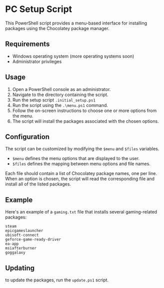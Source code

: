 # PC Setup Script

This PowerShell script provides a menu-based interface for installing packages using the Chocolatey package manager.

## Requirements

- Windows operating system (more operating systems soon)
- Administrator privileges

## Usage

1. Open a PowerShell console as an administrator.
2. Navigate to the directory containing the script.
3. Run the setup script `.initial_setup.ps1`
4. Run the script using the `.\menu.ps1` command.
5. Follow the on-screen instructions to choose one or more options from the menu.
6. The script will install the packages associated with the chosen options.

## Configuration

The script can be customized by modifying the `$menu` and `$files` variables.

- `$menu` defines the menu options that are displayed to the user.
- `$files` defines the mapping between menu options and file names.

Each file should contain a list of Chocolatey package names, one per line. When an option is chosen, the script will read the corresponding file and install all of the listed packages.

## Example

Here's an example of a `gaming.txt` file that installs several gaming-related packages:

```
steam
epicgameslauncher
ubisoft-connect
geforce-game-ready-driver
ea-app
msiafterburner
goggalaxy
```

## Updating

to update the packages, run the `update.ps1` script.

